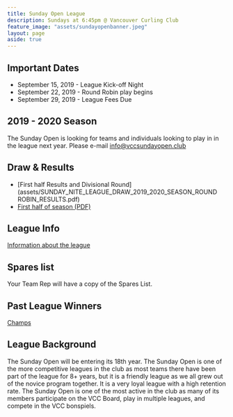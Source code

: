 ```yaml
---
title: Sunday Open League
description: Sundays at 6:45pm @ Vancouver Curling Club
feature_image: "assets/sundayopenbanner.jpeg"
layout: page
aside: true
---
```

## Important Dates
* September 15, 2019 - League Kick-off Night
* September 22, 2019 - Round Robin play begins
* September 29, 2019 - League Fees Due

## 2019 - 2020 Season
The Sunday Open is looking for teams and individuals looking to play in in the league next year. Please e-mail [info@vccsundayopen.club](mailto:info@vccsundayopen.club)

## Draw & Results
* [First half Results and Divisional Round](assets/SUNDAY_NITE_LEAGUE_DRAW_2019_2020_SEASON_ROUND ROBIN_RESULTS.pdf)
* [First half of season (PDF)](assets/SUNDAY_LEAGUE_DRAW_2019_2020.pdf)

## League Info
[Information about the league](leagueinfo.html)

## Spares list
Your Team Rep will have a copy of the Spares List.

## Past League Winners
[Champs](pastchamps.html)

## League Background

The Sunday Open will be entering its 18th year. The Sunday Open is one
of the more competitive leagues in the club as most teams there have
been part of the league for 8+ years, but it is a friendly league as
we all grew out of the novice program together. It is a very loyal
league with a high retention rate. The Sunday Open is one of the most
active in the club as many of its members participate on the VCC
Board, play in multiple leagues, and compete in the VCC bonspiels.
